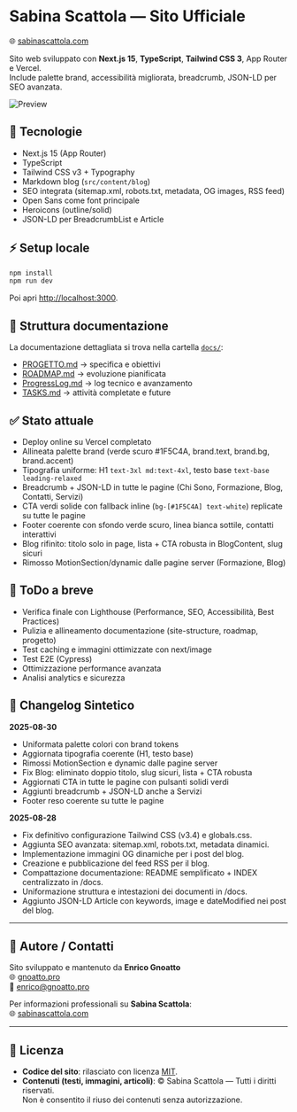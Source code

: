 # Sabina Scattola — Sito Ufficiale

🌐 [sabinascattola.com](https://www.sabinascattola.com)

Sito web sviluppato con **Next.js 15**, **TypeScript**, **Tailwind CSS 3**, App Router e Vercel.  
Include palette brand, accessibilità migliorata, breadcrumb, JSON-LD per SEO avanzata.

![Preview](public/og.png)


## 🚀 Tecnologie

- Next.js 15 (App Router)
- TypeScript
- Tailwind CSS v3 + Typography
- Markdown blog (`src/content/blog`)
- SEO integrata (sitemap.xml, robots.txt, metadata, OG images, RSS feed)
- Open Sans come font principale
- Heroicons (outline/solid)
- JSON-LD per BreadcrumbList e Article

## ⚡ Setup locale

```bash
npm install
npm run dev
```

Poi apri [http://localhost:3000](http://localhost:3000).

## 📂 Struttura documentazione

La documentazione dettagliata si trova nella cartella [`docs/`](./docs):

- [PROGETTO.md](./docs/PROGETTO.md) → specifica e obiettivi
- [ROADMAP.md](./docs/ROADMAP.md) → evoluzione pianificata
- [ProgressLog.md](./docs/ProgressLog.md) → log tecnico e avanzamento
- [TASKS.md](./docs/TASKS.md) → attività completate e future

## ✅ Stato attuale

- Deploy online su Vercel completato
- Allineata palette brand (verde scuro #1F5C4A, brand.text, brand.bg, brand.accent)
- Tipografia uniforme: H1 `text-3xl md:text-4xl`, testo base `text-base leading-relaxed`
- Breadcrumb + JSON-LD in tutte le pagine (Chi Sono, Formazione, Blog, Contatti, Servizi)
- CTA verdi solide con fallback inline (`bg-[#1F5C4A] text-white`) replicate su tutte le pagine
- Footer coerente con sfondo verde scuro, linea bianca sottile, contatti interattivi
- Blog rifinito: titolo solo in page, lista + CTA robusta in BlogContent, slug sicuri
- Rimosso MotionSection/dynamic dalle pagine server (Formazione, Blog)

## 📌 ToDo a breve

- Verifica finale con Lighthouse (Performance, SEO, Accessibilità, Best Practices)
- Pulizia e allineamento documentazione (site-structure, roadmap, progetto)
- Test caching e immagini ottimizzate con next/image
- Test E2E (Cypress)
- Ottimizzazione performance avanzata
- Analisi analytics e sicurezza

## 📝 Changelog Sintetico

**2025-08-30**

- Uniformata palette colori con brand tokens
- Aggiornata tipografia coerente (H1, testo base)
- Rimossi MotionSection e dynamic dalle pagine server
- Fix Blog: eliminato doppio titolo, slug sicuri, lista + CTA robusta
- Aggiornati CTA in tutte le pagine con pulsanti solidi verdi
- Aggiunti breadcrumb + JSON-LD anche a Servizi
- Footer reso coerente su tutte le pagine

**2025-08-28**

- Fix definitivo configurazione Tailwind CSS (v3.4) e globals.css.
- Aggiunta SEO avanzata: sitemap.xml, robots.txt, metadata dinamici.
- Implementazione immagini OG dinamiche per i post del blog.
- Creazione e pubblicazione del feed RSS per il blog.
- Compattazione documentazione: README semplificato + INDEX centralizzato in /docs.
- Uniformazione struttura e intestazioni dei documenti in /docs.
- Aggiunto JSON-LD Article con keywords, image e dateModified nei post del blog.

---

## 👤 Autore / Contatti

Sito sviluppato e mantenuto da **Enrico Gnoatto**  
🌐 [gnoatto.pro](https://gnoatto.pro)  
📧 [enrico@gnoatto.pro](mailto:enrico@gnoatto.pro)  

Per informazioni professionali su **Sabina Scattola**:  
🌐 [sabinascattola.com](https://www.sabinascattola.com)

---

## 📄 Licenza

- **Codice del sito**: rilasciato con licenza [MIT](LICENSE).  
- **Contenuti (testi, immagini, articoli)**: © Sabina Scattola — Tutti i diritti riservati.  
  Non è consentito il riuso dei contenuti senza autorizzazione.
